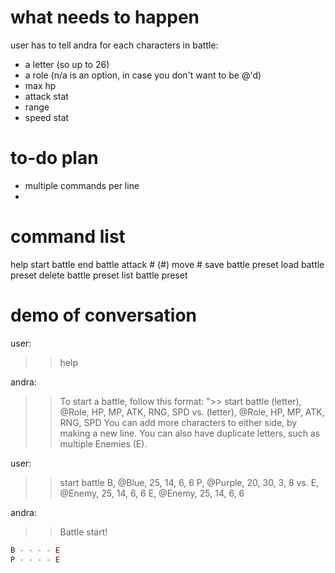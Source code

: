 # what needs to happen

user has to tell andra for each characters in battle:
- a letter (so up to 26)
- a role (n/a is an option, in case you don't want to be @'d)
- max hp
- attack stat
- range
- speed stat

# to-do plan

- multiple commands per line
-

# command list

help
start battle
end battle
attack # (#)
move #
save battle preset
load battle preset
delete battle preset
list battle preset

# demo of conversation

user:
>> help

andra:
>> To start a battle, follow this format:
">> start battle
(letter), @Role, HP, MP, ATK, RNG, SPD
vs.
(letter), @Role, HP, MP, ATK, RNG, SPD
>> You can add more characters to either side, by making a new line.
>> You can also have duplicate letters, such as multiple Enemies (E).

user:
>> start battle
B, @Blue, 25, 14, 6, 6
P, @Purple, 20, 30, 3, 8
vs.
E, @Enemy, 25, 14, 6, 6
E, @Enemy, 25, 14, 6, 6

andra:
>> Battle start!
```js
B - - - - E
P - - - - E
```